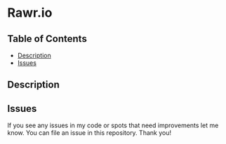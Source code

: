 # Rawr.io

## Table of Contents
- [Description](#description)
- [Issues](#Issues)

## Description



  
## Issues <a name="Issues">
If you see any issues in my code or spots that need improvements let me know. You can file an issue in this repository. Thank you!
